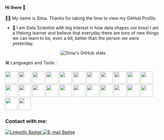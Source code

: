 #### Hi there 👋 


:woman_technologist: My name is Sima. Thanks for taking the time to view my GitHub Profile.

- :telescope: I am Data Scientist with big interest in how data shapes our lives! I am a lifelong learner and believe that everyday there are tons of new things we can learn to be, even a bit, better than the person we were yesterday.






<div align="center">
<img src="https://github-readme-stats.vercel.app/api?username=simahsnd&show_icons=true&theme=radical" alt="Sima's GitHub stats"/>
</div>



:hammer_and_wrench: Languages and Tools :
<div>
<img src="https://cdn.jsdelivr.net/gh/devicons/devicon/icons/python/python-original.svg" style="width:40px;" />
<img src="https://cdn.jsdelivr.net/gh/devicons/devicon/icons/raspberrypi/raspberrypi-original.svg" style="width:40px;"/>   
<img src='https://cdn.jsdelivr.net/gh/devicons/devicon/icons/devicon/devicon-original.svg' style="width:40px;">
<img src="https://cdn.jsdelivr.net/gh/devicons/devicon/icons/docker/docker-original.svg" style="width:40px;"/>
<img src="https://cdn.jsdelivr.net/gh/devicons/devicon/icons/flask/flask-original.svg" style="width:40px;" />
<img src="https://cdn.jsdelivr.net/gh/devicons/devicon/icons/heroku/heroku-original.svg" style="width:40px;" />
<img src="https://cdn.jsdelivr.net/gh/devicons/devicon/icons/html5/html5-original.svg" style="width:40px;" />
<img src="https://cdn.jsdelivr.net/gh/devicons/devicon/icons/jupyter/jupyter-original.svg" style="width:40px;" />
<img src="https://cdn.jsdelivr.net/gh/devicons/devicon/icons/matlab/matlab-original.svg" style="width:40px;"/>
<img src="https://cdn.jsdelivr.net/gh/devicons/devicon/icons/mongodb/mongodb-original.svg" style="width:40px;" />
<img src="https://cdn.jsdelivr.net/gh/devicons/devicon/icons/markdown/markdown-original.svg" style="width:40px;"/>
<img src="https://cdn.jsdelivr.net/gh/devicons/devicon/icons/msdos/msdos-original.svg" style="width:40px;"/>
<img src="https://cdn.jsdelivr.net/gh/devicons/devicon/icons/mysql/mysql-original.svg" style="width:40px;"/>
<img src="https://cdn.jsdelivr.net/gh/devicons/devicon/icons/numpy/numpy-original.svg" style="width:40px;"/>
<img src="https://cdn.jsdelivr.net/gh/devicons/devicon/icons/pandas/pandas-original.svg" style="width:40px;"/>
<img src="https://cdn.jsdelivr.net/gh/devicons/devicon/icons/postgresql/postgresql-original.svg" style="width:40px;"/>
<img src="https://cdn.jsdelivr.net/gh/devicons/devicon/icons/pycharm/pycharm-original.svg" style="width:40px;"/>
<img src="https://cdn.jsdelivr.net/gh/devicons/devicon/icons/selenium/selenium-original.svg" style="width:40px;"/>
<img src="https://cdn.jsdelivr.net/gh/devicons/devicon/icons/sqlalchemy/sqlalchemy-original.svg" style="width:40px;" />
<img src="https://cdn.jsdelivr.net/gh/devicons/devicon/icons/tensorflow/tensorflow-original.svg" style="width:40px;" />
<img src="https://cdn.jsdelivr.net/gh/devicons/devicon/icons/vscode/vscode-original.svg" style="width:40px;"/>
<img src="https://cdn.jsdelivr.net/gh/devicons/devicon/icons/opencv/opencv-original.svg" style="width:40px;"/>
<img src="https://cdn.jsdelivr.net/gh/devicons/devicon/icons/pytest/pytest-original.svg" style="width:40px;"/>
<img src="https://cdn.jsdelivr.net/gh/devicons/devicon/icons/anaconda/anaconda-original.svg" style="width:40px;"/>
               
</div> 




### Contact with me:
<div id="badges">
  <a href="https://www.linkedin.com/in/sima-hassanvand?lipi=urn%3Ali%3Apage%3Ad_flagship3_profile_view_base_contact_details%3Bg8Qk3GHxQWqEO5tw8adeiA%3D%3D">
    <img src="https://img.shields.io/badge/LinkedIn-blue?style=for-the-badge&logo=linkedin&logoColor=white" alt="LinkedIn Badge"/>
    
  </a>
   <a href="simahsnd@gmail.com">
    <img src="https://img.shields.io/badge/E--mail-simahsnd@gmail.com-red" alt="E-mail Badge"/>
  </a>
</div>



